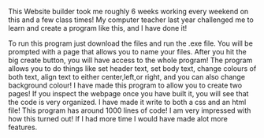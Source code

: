 This Website builder took me roughly 6 weeks working every weekend on this and a few class times!
My computer teacher last year challenged me to learn and create a program like this, and I have done it!

To run this program just download the files and run the .exe file. 
You will be prompted with a page that allows you to name your files. After you hit the big create button, you will have access to the whole program!
The program allows you to do things like set header text, set body text, change colours of both text, align text to either center,left,or right, and you 
can also change background colour! I have made this program to allow you to create two pages! If you inspect the webpage once you have built it, you will see that the
code is very organized. I have made it write to both a css and an html file!
This program has around 1000 lines of code! I am very impressed with how this turned out! If I had more time I would have made alot more features.
